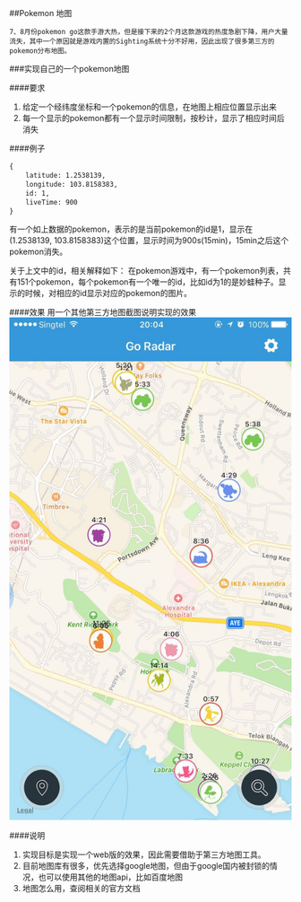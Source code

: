 ##Pokemon 地图


	7、8月份pokemon go这款手游大热，但是接下来的2个月这款游戏的热度急剧下降，用户大量流失，其中一个原因就是游戏内置的Sighting系统十分不好用，因此出现了很多第三方的pokemon分布地图。



###实现自己的一个pokemon地图

####要求
1. 给定一个经纬度坐标和一个pokemon的信息，在地图上相应位置显示出来
2. 每一个显示的pokemon都有一个显示时间限制，按秒计，显示了相应时间后消失

####例子

```
{
	latitude: 1.2538139,
    longitude: 103.8158383,
    id: 1,
    liveTime: 900
}
```
有一个如上数据的pokemon，表示的是当前pokemon的id是1，显示在(1.2538139, 103.8158383)这个位置，显示时间为900s(15min)，15min之后这个pokemon消失。

关于上文中的id，相关解释如下：
在pokemon游戏中，有一个pokemon列表，共有151个pokemon，每个pokemon有一个唯一的id，比如id为1的是妙蛙种子。显示的时候，对相应的id显示对应的pokemon的图片。

####效果
用一个其他第三方地图截图说明实现的效果
![Example](images/example.jpg)


####说明
1. 实现目标是实现一个web版的效果，因此需要借助于第三方地图工具。
2. 目前地图库有很多，优先选择google地图，但由于google国内被封锁的情况，也可以使用其他的地图api，比如百度地图
3. 地图怎么用，查阅相关的官方文档